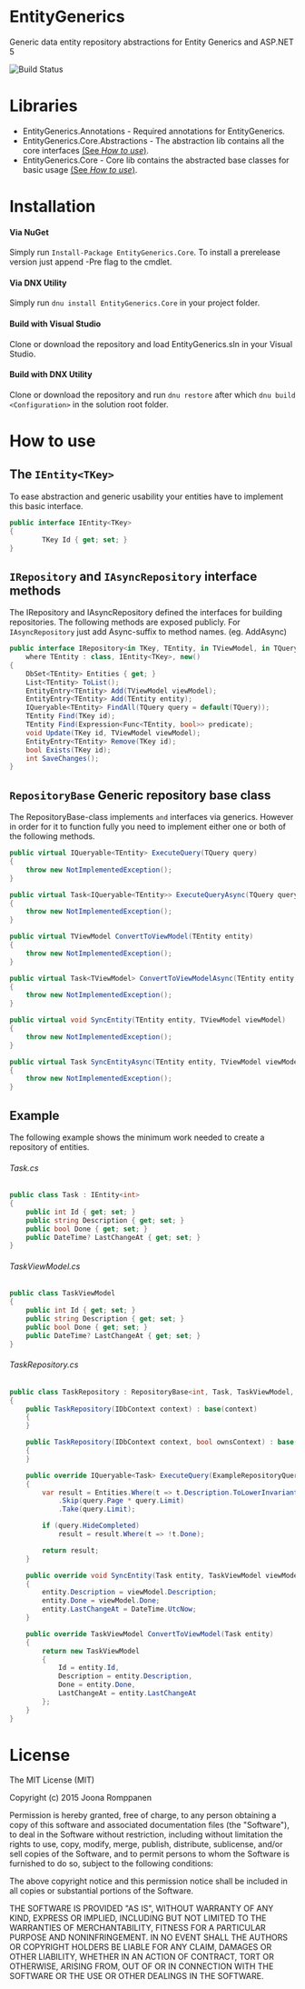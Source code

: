 # EntityGenerics
Generic data entity repository abstractions for Entity Generics and ASP.NET 5

![Build Status](https://muta.pingtimeout.net/teamcity/app/rest/builds/buildType:(id:EntityGenerics_EntityGenerics)/statusIcon "Build Status")

# Libraries

* EntityGenerics.Annotations - Required annotations for EntityGenerics.
* EntityGenerics.Core.Abstractions - The abstraction lib contains all the core interfaces [(See *How to use*)](#howToUse).
* EntityGenerics.Core - Core lib contains the abstracted base classes for basic usage [(See *How to use*)](#howToUse).

# Installation

#### Via NuGet

Simply run `Install-Package EntityGenerics.Core`. To install a prerelease version just append -Pre flag to the cmdlet.

#### Via DNX Utility

Simply run `dnu install EntityGenerics.Core` in your project folder.

#### Build with Visual Studio

Clone or download the repository and load EntityGenerics.sln in your Visual Studio.

#### Build with DNX Utility

Clone or download the repository and run `dnu restore` after which `dnu build <Configuration>` in the solution root folder.

<a name="howToUse"></a>
# How to use

The `IEntity<TKey>`
------

To ease abstraction and generic usability your entities have to implement this basic interface.

```c#
public interface IEntity<TKey>
{
        TKey Id { get; set; }
}
```

`IRepository` and `IAsyncRepository` interface methods
------

The IRepository and IAsyncRepository defined the interfaces for building repositories.
The following methods are exposed publicly. For `IAsyncRepository` just add Async-suffix to method names.
(eg. AddAsync)

```c#
public interface IRepository<in TKey, TEntity, in TViewModel, in TQuery> : IDisposable 
    where TEntity : class, IEntity<TKey>, new()
{
    DbSet<TEntity> Entities { get; }
    List<TEntity> ToList();
    EntityEntry<TEntity> Add(TViewModel viewModel);
    EntityEntry<TEntity> Add(TEntity entity);
    IQueryable<TEntity> FindAll(TQuery query = default(TQuery));
    TEntity Find(TKey id);
    TEntity Find(Expression<Func<TEntity, bool>> predicate);
    void Update(TKey id, TViewModel viewModel);
    EntityEntry<TEntity> Remove(TKey id);
    bool Exists(TKey id);
    int SaveChanges();
}
```

`RepositoryBase` Generic repository base class
------

The RepositoryBase-class implements `` and `` interfaces via generics. However in order for it to function fully you need to implement
either one or both of the following methods.

```c#
public virtual IQueryable<TEntity> ExecuteQuery(TQuery query)
{
    throw new NotImplementedException();
}

public virtual Task<IQueryable<TEntity>> ExecuteQueryAsync(TQuery query, CancellationToken cancellationToken = default(CancellationToken))
{
    throw new NotImplementedException();
}

public virtual TViewModel ConvertToViewModel(TEntity entity)
{
    throw new NotImplementedException();
}

public virtual Task<TViewModel> ConvertToViewModelAsync(TEntity entity, CancellationToken cancellationToken = default(CancellationToken))
{
    throw new NotImplementedException();
}

public virtual void SyncEntity(TEntity entity, TViewModel viewModel)
{
    throw new NotImplementedException();
}

public virtual Task SyncEntityAsync(TEntity entity, TViewModel viewModel, CancellationToken cancellationToken = default(CancellationToken))
{
    throw new NotImplementedException();
}
```

Example
------

The following example shows the minimum work needed to create a repository of entities.

###### Task.cs
```c#
public class Task : IEntity<int>
{
    public int Id { get; set; }
    public string Description { get; set; }
    public bool Done { get; set; }
    public DateTime? LastChangeAt { get; set; }
}
```

###### TaskViewModel.cs
```c#
public class TaskViewModel
{
    public int Id { get; set; }
    public string Description { get; set; }
    public bool Done { get; set; }
    public DateTime? LastChangeAt { get; set; }
}
```

###### TaskRepository.cs
```c#
public class TaskRepository : RepositoryBase<int, Task, TaskViewModel, ExampleRepositoryQuery>
{
    public TaskRepository(IDbContext context) : base(context)
    {
    }

    public TaskRepository(IDbContext context, bool ownsContext) : base(context, ownsContext)
    {
    }

    public override IQueryable<Task> ExecuteQuery(ExampleRepositoryQuery query)
    {
        var result = Entities.Where(t => t.Description.ToLowerInvariant().Contains(query.Query.ToLowerInvariant()))
            .Skip(query.Page * query.Limit)
            .Take(query.Limit);

        if (query.HideCompleted)
            result = result.Where(t => !t.Done);

        return result;
    }

    public override void SyncEntity(Task entity, TaskViewModel viewModel)
    {
        entity.Description = viewModel.Description;
        entity.Done = viewModel.Done;
        entity.LastChangeAt = DateTime.UtcNow;
    }

    public override TaskViewModel ConvertToViewModel(Task entity)
    {
        return new TaskViewModel
        {
            Id = entity.Id,
            Description = entity.Description,
            Done = entity.Done,
            LastChangeAt = entity.LastChangeAt
        };
    }
}
```

# License

The MIT License (MIT)

Copyright (c) 2015 Joona Romppanen

Permission is hereby granted, free of charge, to any person obtaining a copy
of this software and associated documentation files (the "Software"), to deal
in the Software without restriction, including without limitation the rights
to use, copy, modify, merge, publish, distribute, sublicense, and/or sell
copies of the Software, and to permit persons to whom the Software is
furnished to do so, subject to the following conditions:

The above copyright notice and this permission notice shall be included in all
copies or substantial portions of the Software.

THE SOFTWARE IS PROVIDED "AS IS", WITHOUT WARRANTY OF ANY KIND, EXPRESS OR
IMPLIED, INCLUDING BUT NOT LIMITED TO THE WARRANTIES OF MERCHANTABILITY,
FITNESS FOR A PARTICULAR PURPOSE AND NONINFRINGEMENT. IN NO EVENT SHALL THE
AUTHORS OR COPYRIGHT HOLDERS BE LIABLE FOR ANY CLAIM, DAMAGES OR OTHER
LIABILITY, WHETHER IN AN ACTION OF CONTRACT, TORT OR OTHERWISE, ARISING FROM,
OUT OF OR IN CONNECTION WITH THE SOFTWARE OR THE USE OR OTHER DEALINGS IN THE
SOFTWARE.

